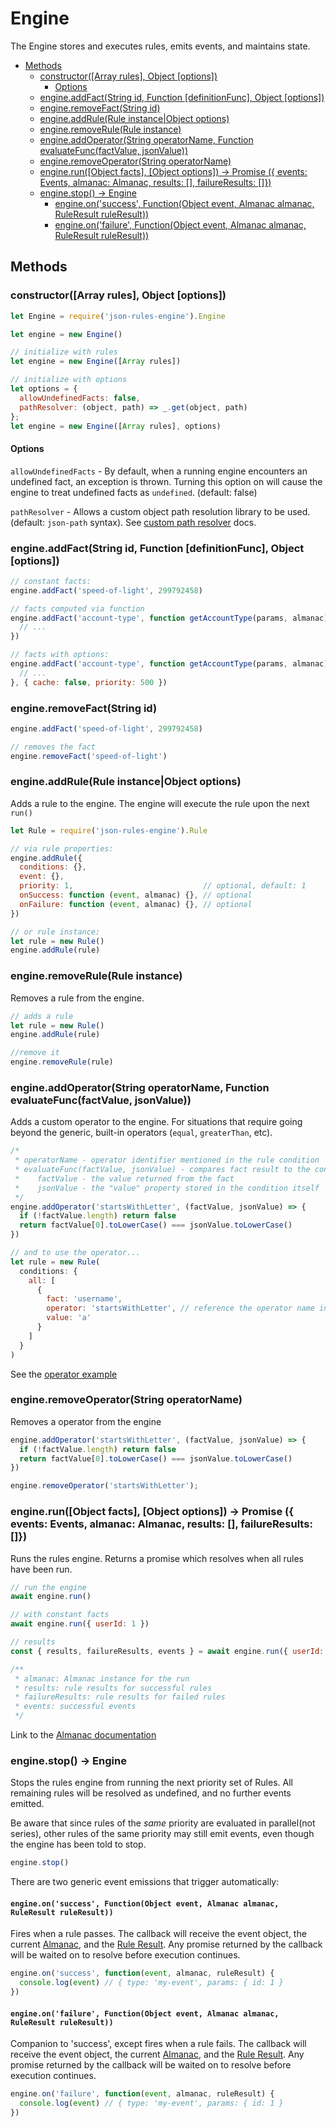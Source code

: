 # Engine

The Engine stores and executes rules, emits events, and maintains state.

* [Methods](#methods)
  * [constructor([Array rules], Object [options])](#constructorarray-rules-object-options)
    * [Options](#options)
  * [engine.addFact(String id, Function [definitionFunc], Object [options])](#engineaddfactstring-id-function-definitionfunc-object-options)
  * [engine.removeFact(String id)](#engineremovefactstring-id)
  * [engine.addRule(Rule instance|Object options)](#engineaddrulerule-instanceobject-options)
  * [engine.removeRule(Rule instance)](#engineremoverulerule-instance)
  * [engine.addOperator(String operatorName, Function evaluateFunc(factValue, jsonValue))](#engineaddoperatorstring-operatorname-function-evaluatefuncfactvalue-jsonvalue)
  * [engine.removeOperator(String operatorName)](#engineremoveoperatorstring-operatorname)
  * [engine.run([Object facts], [Object options]) -&gt; Promise ({ events: Events, almanac: Almanac, results: [], failureResults: []})](#enginerunobject-facts-object-options---promise--events-events-almanac-almanac-successresults--failureresults-)
  * [engine.stop() -&gt; Engine](#enginestop---engine)
    * [engine.on('success', Function(Object event, Almanac almanac, RuleResult ruleResult))](#engineonsuccess-functionobject-event-almanac-almanac-ruleresult-ruleresult)
    * [engine.on('failure', Function(Object event, Almanac almanac, RuleResult ruleResult))](#engineonfailure-functionobject-event-almanac-almanac-ruleresult-ruleresult)

## Methods

### constructor([Array rules], Object [options])

```js
let Engine = require('json-rules-engine').Engine

let engine = new Engine()

// initialize with rules
let engine = new Engine([Array rules])

// initialize with options
let options = {
  allowUndefinedFacts: false,
  pathResolver: (object, path) => _.get(object, path)
};
let engine = new Engine([Array rules], options)
```

#### Options

`allowUndefinedFacts` - By default, when a running engine encounters an undefined fact,
an exception is thrown.  Turning this option on will cause the engine to treat
undefined facts as `undefined`.  (default: false)

`pathResolver` - Allows a custom object path resolution library to be used. (default: `json-path` syntax). See [custom path resolver](./rules.md#condition-helpers-custom-path-resolver) docs.

### engine.addFact(String id, Function [definitionFunc], Object [options])

```js
// constant facts:
engine.addFact('speed-of-light', 299792458)

// facts computed via function
engine.addFact('account-type', function getAccountType(params, almanac) {
  // ...
})

// facts with options:
engine.addFact('account-type', function getAccountType(params, almanac) {
  // ...
}, { cache: false, priority: 500 })
```

### engine.removeFact(String id)

```js
engine.addFact('speed-of-light', 299792458)

// removes the fact
engine.removeFact('speed-of-light')
```

### engine.addRule(Rule instance|Object options)

Adds a rule to the engine.  The engine will execute the rule upon the next ```run()```

```js
let Rule = require('json-rules-engine').Rule

// via rule properties:
engine.addRule({
  conditions: {},
  event: {},
  priority: 1,                             // optional, default: 1
  onSuccess: function (event, almanac) {}, // optional
  onFailure: function (event, almanac) {}, // optional
})

// or rule instance:
let rule = new Rule()
engine.addRule(rule)
```

 ### engine.removeRule(Rule instance)

 Removes a rule from the engine.

```javascript
// adds a rule
let rule = new Rule()
engine.addRule(rule)

//remove it
engine.removeRule(rule)
```

### engine.addOperator(String operatorName, Function evaluateFunc(factValue, jsonValue))

Adds a custom operator to the engine.  For situations that require going beyond the generic, built-in operators (`equal`, `greaterThan`, etc).

```js
/*
 * operatorName - operator identifier mentioned in the rule condition
 * evaluateFunc(factValue, jsonValue) - compares fact result to the condition 'value', returning boolean
 *    factValue - the value returned from the fact
 *    jsonValue - the "value" property stored in the condition itself
 */
engine.addOperator('startsWithLetter', (factValue, jsonValue) => {
  if (!factValue.length) return false
  return factValue[0].toLowerCase() === jsonValue.toLowerCase()
})

// and to use the operator...
let rule = new Rule(
  conditions: {
    all: [
      {
        fact: 'username',
        operator: 'startsWithLetter', // reference the operator name in the rule
        value: 'a'
      }
    ]
  }
)
```

See the [operator example](../examples/06-custom-operators.js)



### engine.removeOperator(String operatorName)

Removes a operator from the engine

```javascript
engine.addOperator('startsWithLetter', (factValue, jsonValue) => {
  if (!factValue.length) return false
  return factValue[0].toLowerCase() === jsonValue.toLowerCase()
})

engine.removeOperator('startsWithLetter');
```



### engine.run([Object facts], [Object options]) -> Promise ({ events: Events, almanac: Almanac, results: [], failureResults: []})

Runs the rules engine.  Returns a promise which resolves when all rules have been run.

```js
// run the engine
await engine.run()

// with constant facts
await engine.run({ userId: 1 })

// results
const { results, failureResults, events } = await engine.run({ userId: 1 })

/**
 * almanac: Almanac instance for the run
 * results: rule results for successful rules
 * failureResults: rule results for failed rules
 * events: successful events
 */
```
Link to the [Almanac documentation](./almanac.md)

### engine.stop() -> Engine

Stops the rules engine from running the next priority set of Rules.  All remaining rules will be resolved as undefined,
and no further events emitted.

Be aware that since rules of the *same* priority are evaluated in parallel(not series), other rules of
the same priority may still emit events, even though the engine has been told to stop.

```js
engine.stop()
```

There are two generic event emissions that trigger automatically:

#### ```engine.on('success', Function(Object event, Almanac almanac, RuleResult ruleResult))```

Fires when a rule passes. The callback will receive the event object, the current [Almanac](./almanac.md), and the [Rule Result](./rules.md#rule-results). Any promise returned by the callback will be waited on to resolve before execution continues.

```js
engine.on('success', function(event, almanac, ruleResult) {
  console.log(event) // { type: 'my-event', params: { id: 1 }
})
```

#### ```engine.on('failure', Function(Object event, Almanac almanac, RuleResult ruleResult))```

Companion to 'success', except fires when a rule fails.  The callback will receive the event object, the current [Almanac](./almanac.md), and the [Rule Result](./rules.md#rule-results). Any promise returned by the callback will be waited on to resolve before execution continues.

```js
engine.on('failure', function(event, almanac, ruleResult) {
  console.log(event) // { type: 'my-event', params: { id: 1 }
})
```
